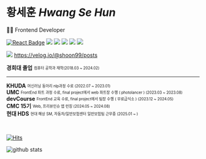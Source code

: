 # 황세훈 *Hwang Se Hun*
👩‍💻 Frontend Developer  
  
[![React Badge](https://img.shields.io/badge/React-61DAFB?style=flat-square&logo=React&logoColor=white)](https://reactjs.org/) 
<img src="https://img.shields.io/badge/React Native-61DAFB?style=flat-square&logo=React&logoColor=black"/>
<img src="https://img.shields.io/badge/Typescript-3178C6?style=flat-square&logo=Typescript&logoColor=white"/>
<img src="https://img.shields.io/badge/styled components-DB7093?style=flat-square&logo=styled-components&logoColor=white"/>
<img src="https://img.shields.io/badge/Tailwind CSS-06B6D4?style=flat-square&logo=Tailwind CSS&logoColor=white"/>
<img src="https://img.shields.io/badge/Vercel-000000?style=flat-square&logo=Vercel&logoColor=white"/>

<img src="https://img.shields.io/badge/Velog-20C997?style=flat-square&logo=velog&logoColor=white"/> https://velog.io/@shoon99/posts   
  

**경희대 졸업**  <sub><sup>컴퓨터 공학과 재학(2018.03 ~ 2024.02)</sup></sub>  

---

**KHUDA** <sub><sup>머신러닝 동아리 nlp과정 수료 (2022.07 ~ 2023.01)</sup></sub>  
**UMC** <sub><sup> FrontEnd 파트 과정 수료, final project에서 web 파트장 수행 ( photolancer ) (2023.03 ~ 2023.08)</sup></sub>  
**devCourse** <sub><sup> FrontEnd 교육 수료, final project에서 팀장 수행 ( 무료급식소 ) (2023.12 ~ 2024.05)</sup></sub>  
**CMC 15기** <sub><sup> Web, 프리뷰인슈 앱 런칭 (2024.05 ~ 2024.08)</sup></sub>  
**현대 HDS** <sub><sup> 현대 해상 SM, 자동차/일반보험센터 일반보험팀 근무중 (2025.01 ~ )</sup></sub>  
  
<br>

[![Hits](https://hits.seeyoufarm.com/api/count/incr/badge.svg?url=https%3A%2F%2Fgithub.com%2Fseehun&count_bg=%2379C83D&title_bg=%23555555&icon=&icon_color=%23E7E7E7&title=hits&edge_flat=false)](https://hits.seeyoufarm.com)

<div>
  
  ![github stats](https://github-readme-stats.vercel.app/api?username=seehun)

</div>
